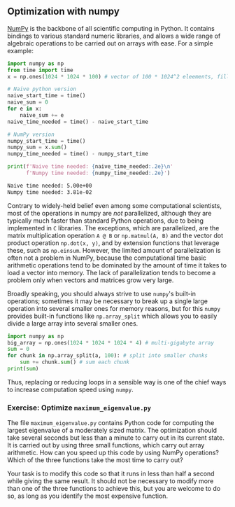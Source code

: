 ## Optimization with numpy

[NumPy](https://numpy.org/) is the backbone of all scientific computing in Python. It contains bindings to various standard numeric libraries, and allows a wide range of algebraic operations to be carried out on arrays with ease. For a simple example:

```python
import numpy as np
from time import time
x = np.ones(1024 * 1024 * 100) # vector of 100 * 1024^2 eleements, filled with the number 1

# Naive python version
naive_start_time = time()
naive_sum = 0
for e in x:
    naive_sum += e
naive_time_needed = time() - naive_start_time

# NumPy version
numpy_start_time = time()
numpy_sum = x.sum()
numpy_time_needed = time() - numpy_start_time

print(f'Naive time needed: {naive_time_needed:.2e}\n'
      f'Numpy time needed: {numpy_time_needed:.2e}')
```

```bash
Naive time needed: 5.00e+00
Numpy time needed: 3.81e-02
```

Contrary to widely-held belief even among some computational scientists, most of the operations in numpy are _not_ parallelized, although they are typically much faster than standard Python operations, due to being implemented in `C` libraries.
The exceptions, which are parallelized, are the matrix multiplication operation `A @ B` or `np.matmul(A, B)` and the vector dot product operation `np.dot(x, y)`, and by extension functions that leverage these, such as `np.einsum`.
However, the limited amount of parallelization is often not a problem in NumPy, because the computational time basic arithmetic operations tend to be dominated by the amount of time it takes to load a vector into memory.
The lack of parallelization tends to become a problem only when vectors and matrices grow very large.

Broadly speaking, you should always strive to use `numpy`'s built-in operations; sometimes it may be necessary to break up a single large operation into several smaller ones for memory reasons, but for this `numpy` provides built-in functions like `np.array_split` which allows you to easily divide a large array into several smaller ones.

```python
import numpy as np
big_array = np.ones(1024 * 1024 * 1024 * 4) # multi-gigabyte array
sum = 0
for chunk in np.array_split(a, 100): # split into smaller chunks
    sum += chunk.sum() # sum each chunk
print(sum)
```

Thus, replacing or reducing loops in a sensible way is one of the chief ways to increase computation speed using `numpy`.

### Exercise: Optimize `maximum_eigenvalue.py`

The file `maximum_eigenvalue.py` contains Python code for computing the largest eigenvalue of a moderately sized matrix. The optimization should take several seconds but less than a minute to carry out in its current state. It is carried out by using three small functions, which carry out array arithmetic. How can you speed up this code by using NumPy operations? Which of the three functions take the most time to carry out?

Your task is to modify this code so that it runs in less than half a second while giving the same result. It should not be necessary to modify more than one of the three functions to achieve this, but you are welcome to do so, as long as you identify the most expensive function.
